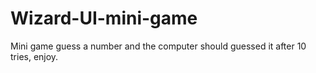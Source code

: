 # Wizard-UI-mini-game
Mini game guess  a number and the computer should guessed it after 10 tries, enjoy.
